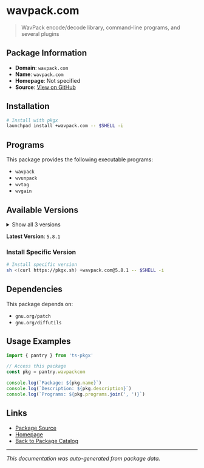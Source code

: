 # wavpack.com

> WavPack encode/decode library, command-line programs, and several plugins

## Package Information

- **Domain**: `wavpack.com`
- **Name**: `wavpack.com`
- **Homepage**: Not specified
- **Source**: [View on GitHub](https://github.com/pkgxdev/pantry/tree/main/projects/wavpack.com/package.yml)

## Installation

```bash
# Install with pkgx
launchpad install +wavpack.com -- $SHELL -i
```

## Programs

This package provides the following executable programs:

- `wavpack`
- `wvunpack`
- `wvtag`
- `wvgain`

## Available Versions

<details>
<summary>Show all 3 versions</summary>

- `5.8.1`, `5.8.0`, `5.7.0`

</details>

**Latest Version**: `5.8.1`

### Install Specific Version

```bash
# Install specific version
sh <(curl https://pkgx.sh) +wavpack.com@5.8.1 -- $SHELL -i
```

## Dependencies

This package depends on:

- `gnu.org/patch`
- `gnu.org/diffutils`

## Usage Examples

```typescript
import { pantry } from 'ts-pkgx'

// Access this package
const pkg = pantry.wavpackcom

console.log(`Package: ${pkg.name}`)
console.log(`Description: ${pkg.description}`)
console.log(`Programs: ${pkg.programs.join(', ')}`)
```

## Links

- [Package Source](https://github.com/pkgxdev/pantry/tree/main/projects/wavpack.com/package.yml)
- [Homepage](#)
- [Back to Package Catalog](../package-catalog.md)

---

*This documentation was auto-generated from package data.*
